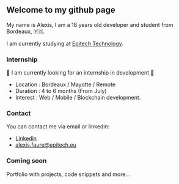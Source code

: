 ## Welcome to my github page

My name is Alexis, I am a 18 years old developer and student from Bordeaux, 🇫🇷.

I am currently studying at [Epitech Technology](https://epitech.eu).

### Internship

🚨 I am currently looking for an internship in development 🚨
- Location : Bordeaux / Mayotte / Remote
- Duration : 4 to 6 months (From July)
- Interest : Web / Mobile / Blockchain development.

### Contact

You can contact me via email or linkedin:
- [Linkedin](https://linkedin.com/in/faure-alexis)
- [alexis.faure@epitech.eu](mailto:alexis.faure@epitech.eu)

### Coming soon

Portfolio with projects, code snippets and more...
